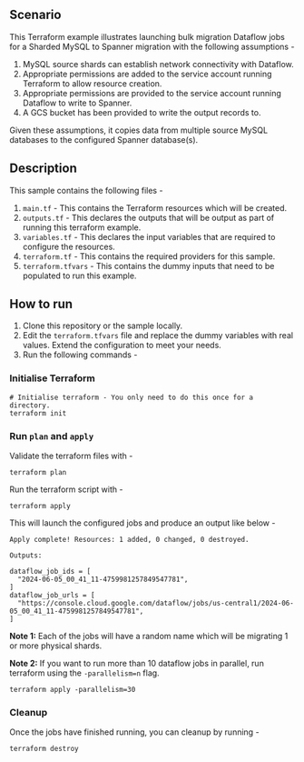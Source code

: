 ## Scenario

This Terraform example illustrates launching bulk migration Dataflow jobs for a Sharded MySQL to Spanner migration with
the following assumptions -

1. MySQL source shards can establish network connectivity with Dataflow.
2. Appropriate permissions are added to the service account running Terraform to allow resource creation.
3. Appropriate permissions are provided to the service account running Dataflow to write to Spanner.
4. A GCS bucket has been provided to write the output records to.

Given these assumptions, it copies data from multiple source MySQL databases to the configured Spanner database(s).

## Description

This sample contains the following files -

1. `main.tf` - This contains the Terraform resources which will be created.
2. `outputs.tf` - This declares the outputs that will be output as part of running this terraform example.
3. `variables.tf` - This declares the input variables that are required to configure the resources.
4. `terraform.tf` - This contains the required providers for this sample.
5. `terraform.tfvars` - This contains the dummy inputs that need to be populated to run this example.

## How to run

1. Clone this repository or the sample locally.
2. Edit the `terraform.tfvars` file and replace the dummy variables with real values. Extend the configuration to meet
   your needs.
3. Run the following commands -

### Initialise Terraform

```shell
# Initialise terraform - You only need to do this once for a directory.
terraform init
```

### Run `plan` and `apply`

Validate the terraform files with -

```shell
terraform plan
```

Run the terraform script with -

```shell
terraform apply
```

This will launch the configured jobs and produce an output like below -

```shell
Apply complete! Resources: 1 added, 0 changed, 0 destroyed.

Outputs:

dataflow_job_ids = [
  "2024-06-05_00_41_11-4759981257849547781",
]
dataflow_job_urls = [
  "https://console.cloud.google.com/dataflow/jobs/us-central1/2024-06-05_00_41_11-4759981257849547781",
]
```

**Note 1:** Each of the jobs will have a random name which will be migrating 1 or more physical shards.

**Note 2:** If you want to run more than 10 dataflow jobs in parallel, run terraform using the `-parallelism=n` flag.

```shell
terraform apply -parallelism=30
```

### Cleanup

Once the jobs have finished running, you can cleanup by running -

```shell
terraform destroy
```
